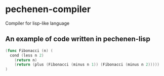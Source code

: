 # pechenen-compiler
Compiler for lisp-like language


## An example of code written in pechenen-lisp

```go
(func Fibonacci (n) (
  cond (less n 2) 
    (return n) 
    (return (plus (Fibonacci (minus n 1)) (Fibonacci (minus n 2)))))
)
```
